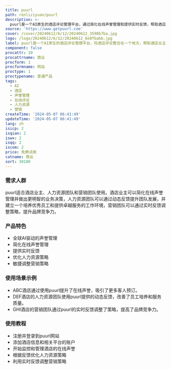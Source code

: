 ```yaml
---
title: puurl
path: renliziyuan/puurl
description: >-
  puurl是一个AI原生的酒店评论管理平台，通过简化在线声誉管理和提供实时反馈，帮助酒店业主节省时间并更好地关注客人的体验。puurl提供全球范围内的AI驱动的声誉管理解决方案，可帮助酒店提升在线声誉，优化人力资源策略，并实现营销策略的敏捷调整。
source: 'https://www.getpuurl.com'
cover: /cover/20240612/6/12/20240612_3598b7ba.jpg
logo: /logo/20240612/6/12/20240612_6e0fbabb.jpg
label: puurl是一个AI原生的酒店评论管理平台，将酒店评论整合在一个地方，帮助酒店业主简化在线声誉管理并做出更明智的业务决策。
component: false
procattr: 10
procattrname: 商业
procform: 1
procformname: 网站
proctype: 1
proctypename: 普通产品
tags:
  - AI
  - 酒店
  - 声誉管理
  - 在线评论
  - 人力资源
  - 营销
createTime: '2024-05-07 06:41:49'
updateTime: '2024-05-07 06:41:49'
lang: zh
isicp: 2
isqian: 2
iswx: 2
isqq: 2
iscom: 2
price: 免费试用
catname: 商业
sort: 30180
---
```




### 需求人群
puurl适合酒店业主、人力资源团队和营销团队使用。酒店业主可以简化在线声誉管理并做出更明智的业务决策，人力资源团队可以通过动态反馈提升团队发展，并建立一个培养优秀员工和提供卓越服务的工作环境，营销团队可以通过实时反馈调整策略，提升品牌竞争力。

### 产品特色
- 全球AI驱动的声誉管理
- 简化在线声誉管理
- 提供实时反馈
- 优化人力资源策略
- 敏捷调整营销策略

### 使用场景示例
- ABC酒店通过使用puurl提升了在线声誉，吸引了更多客人预订。
- DEF酒店的人力资源团队使用puurl提供的动态反馈，改善了员工培养和服务质量。
- GHI酒店的营销团队通过puurl的实时反馈调整了策略，提高了品牌竞争力。

### 使用教程
- 注册并登录到puurl网站
- 添加酒店信息和相关平台的账户
- 开始监控和管理酒店的在线声誉
- 根据反馈优化人力资源策略
- 利用实时反馈调整营销策略

  
